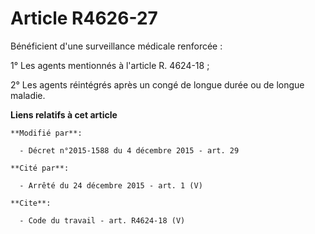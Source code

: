 # Article R4626-27

Bénéficient d'une surveillance médicale renforcée : 

1° Les agents mentionnés à l'article R. 4624-18 ; 

2° Les agents réintégrés après un congé de longue durée ou de longue maladie.

**Liens relatifs à cet article**

	**Modifié par**:

	  - Décret n°2015-1588 du 4 décembre 2015 - art. 29

	**Cité par**:

	  - Arrêté du 24 décembre 2015 - art. 1 (V)

	**Cite**:

	  - Code du travail - art. R4624-18 (V)
